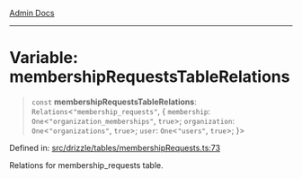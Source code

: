 [Admin Docs](/)

***

# Variable: membershipRequestsTableRelations

> `const` **membershipRequestsTableRelations**: `Relations`\<`"membership_requests"`, \{ `membership`: `One`\<`"organization_memberships"`, `true`\>; `organization`: `One`\<`"organizations"`, `true`\>; `user`: `One`\<`"users"`, `true`\>; \}\>

Defined in: [src/drizzle/tables/membershipRequests.ts:73](https://github.com/gautam-divyanshu/talawa-api/blob/7e7d786bbd7356b22a3ba5029601eed88ff27201/src/drizzle/tables/membershipRequests.ts#L73)

Relations for membership_requests table.
